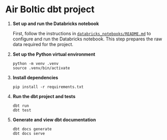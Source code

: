 # Air Boltic dbt project

1. **Set up and run the Databricks notebook**  
   
   First, follow the instructions in [`databricks_notebooks/README.md`](databricks_notebooks/README.md) to configure and run the Databricks notebook. 
   This step prepares the raw data required for the project.

2. **Set up the Python virtual environment**

   ```
   python -m venv .venv
   source .venv/bin/activate
   ```
   
3. **Install dependencies**

   ```
   pip install -r requirements.txt
   ```

4. **Run the dbt project and tests**

   ```
   dbt run
   dbt test
   ```

5. **Generate and view dbt documentation**

   ```
   dbt docs generate
   dbt docs serve
   ```